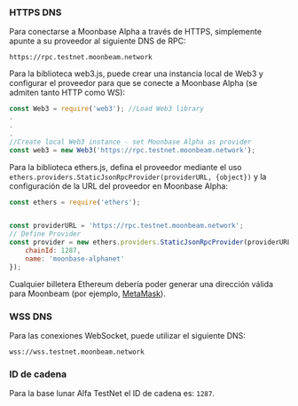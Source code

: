 ### HTTPS DNS

Para conectarse a Moonbase Alpha a través de HTTPS, simplemente apunte a su proveedor al siguiente DNS de RPC:

```
https://rpc.testnet.moonbeam.network
```

Para la biblioteca web3.js, puede crear una instancia local de Web3 y configurar el proveedor para que se conecte a Moonbase Alpha (se admiten tanto HTTP como WS):

```js
const Web3 = require('web3'); //Load Web3 library
.
.
.
//Create local Web3 instance - set Moonbase Alpha as provider
const web3 = new Web3('https://rpc.testnet.moonbeam.network'); 
```
Para la biblioteca ethers.js, defina el proveedor mediante el uso `ethers.providers.StaticJsonRpcProvider(providerURL, {object})` y la configuración de la URL del proveedor en Moonbase Alpha:

```js
const ethers = require('ethers');


const providerURL = 'https://rpc.testnet.moonbeam.network';
// Define Provider
const provider = new ethers.providers.StaticJsonRpcProvider(providerURL, {
    chainId: 1287,
    name: 'moonbase-alphanet'
});
```

Cualquier billetera Ethereum debería poder generar una dirección válida para Moonbeam (por ejemplo, [MetaMask](https://metamask.io/)).

### WSS DNS

Para las conexiones WebSocket, puede utilizar el siguiente DNS:

```
wss://wss.testnet.moonbeam.network
```

### ID de cadena

Para la base lunar Alfa TestNet el ID de cadena es: `1287`.
